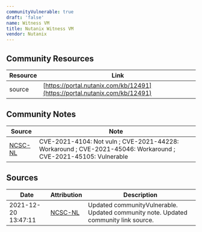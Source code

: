 ```yaml
---
communityVulnerable: true
draft: 'false'
name: Witness VM
title: Nutanix Witness VM
vendor: Nutanix
---
```



## Community Resources
| Resource | Link |
| --- | --- |
| source | [https://portal.nutanix.com/kb/12491](https://portal.nutanix.com/kb/12491) |

## Community Notes
| Source | Note |
| --- | --- |
| [NCSC-NL](https://github.com/NCSC-NL/log4shell/blob/main/software/README.md) | CVE-2021-4104: Not vuln ; CVE-2021-44228: Workaround ; CVE-2021-45046: Workaround ; CVE-2021-45105: Vulnerable </ul> |

## Sources
| Date | Attribution | Description |
| --- | --- | --- |
| 2021-12-20 13:47:11 | [NCSC-NL](https://github.com/NCSC-NL/log4shell/blob/main/software/README.md) | Updated communityVulnerable. Updated community note. Updated community link source.  |

